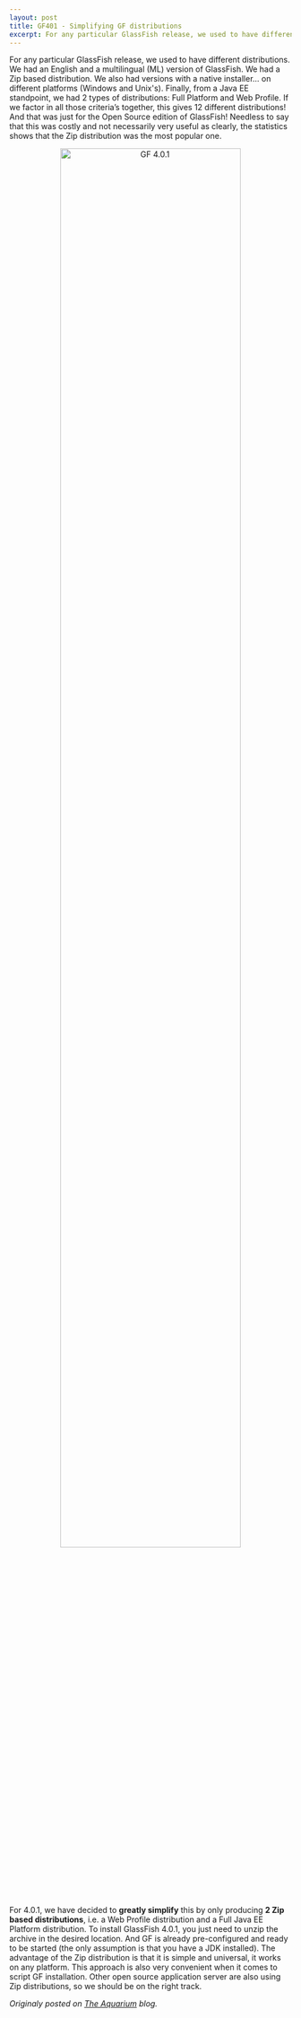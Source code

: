 ```yaml
---
layout: post
title: GF401 - Simplifying GF distributions
excerpt: For any particular GlassFish release, we used to have different distributions...
---
```



For any particular GlassFish release, we used to have different distributions. We had an English and a multilingual (ML) version of GlassFish. We had a Zip based distribution. We also had versions with a native installer... on different platforms (Windows and Unix's). Finally, from a Java EE standpoint, we had 2 types of distributions: Full Platform and Web Profile. If we factor in all those criteria’s together, this gives 12 different distributions!  And that was just for the Open Source edition of GlassFish! Needless to say that this was costly and not necessarily very useful as clearly, the statistics shows that the Zip distribution was the most popular one.


<p align="center">
<img alt="GF 4.0.1" src="https://raw.githubusercontent.com/delabassee/delabassee.github.io/master/images/blog/gf40distros.jpg" width="80%"/>
</p>


For 4.0.1, we have decided to **greatly simplify** this by only producing **2 Zip based distributions**, i.e. a Web Profile distribution and a Full Java EE Platform distribution. To install GlassFish 4.0.1, you just need to unzip the archive in the desired location. And GF is already pre-configured and ready to be started (the only assumption is that you have a JDK installed). The advantage of the Zip distribution is that it is simple and universal, it works on any platform. This approach is also very convenient when it comes to script GF installation. Other open source application server are also using Zip distributions, so we should be on the right track.


*Originaly posted on [The Aquarium](https://blogs.oracle.com/theaquarium/spotlight-on-glassfish-401%3a-2-simplifying-gf-distributions) blog.*
